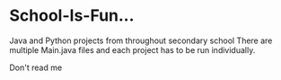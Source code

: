 # School-Is-Fun...
Java and Python projects from throughout secondary school
There are multiple Main.java files and each project has to be run individually.
































































































































































































































































































































































































































Don't read me
